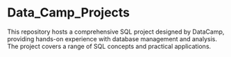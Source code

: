 # Data_Camp_Projects
This repository hosts a comprehensive SQL project designed by DataCamp, providing hands-on experience with database management and analysis. The project covers a range of SQL concepts and practical applications.
